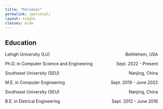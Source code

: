 ```yaml
---
title: "Personal"
permalink: /personal/
layout: single
classes: wide
---
```


## Education	
<p style="text-align:left;">Lehigh University (LU)<span style="float:right;">Bethlehem, USA</span></p>
<p style="text-align:left;">Ph.D. in Computer Science and Engineering <span style="float:right;">Sept. 2022 - Present</span></p>

<p style="text-align:left;">Southeast University (SEU)<span style="float:right;">Nanjing, China</span></p>
<p style="text-align:left;">M.E. in Computer Engineering <span style="float:right;">Sept. 2019 - June 2022</span></p>

<p style="text-align:left;">Southeast University (SEU)<span style="float:right;">Nanjing, China</span></p>
<p style="text-align:left;">B.E. in Eletrical Engineering <span style="float:right;">Sept. 2012 - June 2016</span></p>

